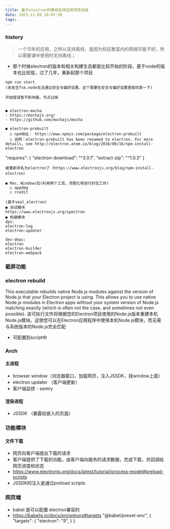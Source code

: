 ```yaml
---
title: 基于electron的离线支持应用项目总结
date: 2021-11-09 18:07:30
tags:
---
```

### history
> 一个15年的应用，之所以支持离线，是因为校区教室内的网络可能不好，所以需要课中使用时支持离线；

- 那个时候electron的版本和相关构建生态都是比较开始的阶段，基于node的版本也比较低，过了几年，重新起那个项目

```
npm run start
(会发生fse.node无法通过安全与偏好设置，这个需要在安全与偏好设置里面同意一下)

开始错误暂不影响看，可点过掉


● electron-mocha
- https://mochajs.org/
- https://github.com/mochajs/mocha

● electron-prebuilt
  ○ npm地址： https://www.npmjs.com/package/electron-prebuilt
  ○ 说明：electron-prebuilt has been renamed to electron. For more details, see http://electron.atom.io/blog/2016/08/16/npm-install-electron

```
"requires": {
        "electron-download": "^3.0.1",
        "extract-zip": "^1.0.3"
      }
```
被重新命名为electron了（https://www.electronjs.org/blog/npm-install-electron）

● Mac，Windows包(利用两个工具，流程化得进行封包工作)
  ○ appdmg
  ○ rcedit

(基于seal_electron)
● 测试模块
https://www.electronjs.org/spectron
● 构建模块
dps:
electron-log
electron-updater

dev-deps:
electron
electron-builder
electron-webpack
```

### 截屏功能



### electron rebuild
This executable rebuilds native Node.js modules against the version of Node.js that your Electron project is using. This allows you to use native Node.js modules in Electron apps without your system version of Node.js matching exactly (which is often not the case, and sometimes not even possible).
该可执行文件将根据您的Electron项目使用的Node.js版本重建本机Node.js模块。这使您可以在Electron应用程序中使用本机Node.js模块，而无需与系统版本的Node.js完全匹配
- 可配置到script中

### Arch

#### 主进程
- browser window（浏览器窗口，加载网页，注入JSSDK，挂window上面）
- electron updater （客户端更新）
- 客户端监控 - sentry

#### 渲染进程
- JSSDK （暴露给嵌入的页面）


### 功能模块
#### 文件下载
- 网页向客户端提出下载的请求
- 客户端提供了下载的功能，由客户端向服务的请求数据，完成下载，并回调给网页进度和状态
- https://www.electronjs.org/docs/latest/tutorial/process-model#preload-scripts
- JSSDK的注入是通过preload scripts


### 网页端
- babel 是可以配置 electron兼容的
- https://babeljs.io/docs/en/options#targets
"@babel/preset-env",
      {
        "targets": {
          "electron": "9",
        }
      }